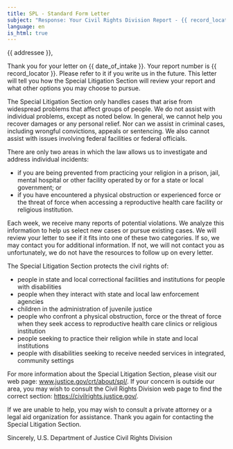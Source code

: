 ```yaml
---
title: SPL - Standard Form Letter
subject: "Response: Your Civil Rights Division Report - {{ record_locator }} from the Special Litigation Section"
language: en
is_html: true
---
```

{{ addressee }},

Thank you for your letter on {{ date_of_intake }}.  Your report number is {{ record_locator }}.  Please refer to it if you write us in the future.  This letter will tell you how the Special Litigation Section will review your report and what other options you may choose to pursue.

The Special Litigation Section only handles cases that arise from widespread problems that affect groups of people.  We do not assist with individual problems, except as noted below.  In general, we cannot help you recover damages or any personal relief.  Nor can we assist in criminal cases, including wrongful convictions, appeals or sentencing.  We also cannot assist with issues involving federal facilities or federal officials.  

There are only two areas in which the law allows us to investigate and address individual incidents:  
- if you are being prevented from practicing your religion in a prison, jail, mental hospital or other facility operated by or for a state or local government; or
- if you have encountered a physical obstruction or experienced force or the threat of force when accessing a reproductive health care facility or religious institution.

Each week, we receive many reports of potential violations.  We analyze this information to help us select new cases or pursue existing cases.  We will review your letter to see if it fits into one of these two categories.  If so, we may contact you for additional information.  If not, we will not contact you as unfortunately, we do not have the resources to follow up on every letter.

The Special Litigation Section protects the civil rights of: 
- people in state and local correctional facilities and institutions for people with disabilities
- people when they interact with state and local law enforcement agencies
- children in the administration of juvenile justice
- people who confront a physical obstruction, force or the threat of force when they seek access to reproductive health care clinics or religious institution
- people seeking to practice their religion while in state and local institutions
- people with disabilities seeking to receive needed services in integrated, community settings

For more information about the Special Litigation Section, please visit our web page:  www.justice.gov/crt/about/spl/.  If your concern is outside our area, you may wish to consult the Civil Rights Division web page to find the correct section:  https://civilrights.justice.gov/.  
  
If we are unable to help, you may wish to consult a private attorney or a legal aid organization for assistance.  Thank you again for contacting the Special Litigation Section.
 

Sincerely,
U.S. Department of Justice
Civil Rights Division
